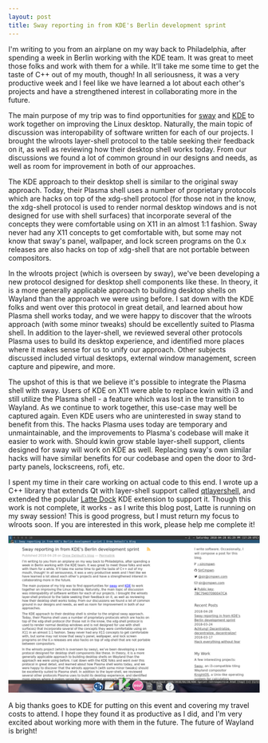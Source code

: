 ```yaml
---
layout: post
title: Sway reporting in from KDE's Berlin development sprint
---
```


I'm writing to you from an airplane on my way back to Philadelphia, after
spending a week in Berlin working with the KDE team. It was great to meet those
folks and work with them for a while. It'll take me some time to get the taste
of C++ out of my mouth, though! In all seriousness, it was a very productive
week and I feel like we have learned a lot about each other's projects and have
a strengthened interest in collaborating more in the future.

The main purpose of my trip was to find opportunities for
[sway](http://swaywm.org) and [KDE](http://kde.org) to work together on
improving the Linux desktop. Naturally, the main topic of discussion was
interopability of software written for each of our projects. I brought the
wlroots layer-shell protocol to the table seeking their feedback on it, as well
as reviewing how their desktop shell works today. From our discussions we found
a lot of common ground in our designs and needs, as well as room for improvement
in both of our approaches.

The KDE approach to their desktop shell is similar to the original sway
approach. Today, their Plasma shell uses a number of proprietary protocols which
are hacks on top of the xdg-shell protocol (for those not in the know, the
xdg-shell protocol is used to render normal desktop windows and is not designed
for use with shell surfaces) that incorporate several of the concepts they were
comfortable using on X11 in an almost 1:1 fashion. Sway never had any X11
concepts to get comfortable with, but some may not know that sway's panel,
wallpaper, and lock screen programs on the 0.x releases are also hacks on top of
xdg-shell that are not portable between compositors.

In the wlroots project (which is overseen by sway), we've been developing a
new protocol designed for desktop shell components like these. In theory, it is
a more generally applicable approach to building desktop shells on Wayland than
the approach we were using before. I sat down with the KDE folks and went over
this protocol in great detail, and learned about how Plasma shell works today,
and we were happy to discover that the wlroots approach (with some minor tweaks)
should be excellently suited to Plasma shell. In addition to the layer-shell, we
reviewed several other protocols Plasma uses to build its desktop experience,
and identified more places where it makes sense for us to unify our approach.
Other subjects discussed included virtual desktops, external window management,
screen capture and pipewire, and more.

The upshot of this is that we believe it's possible to integrate the Plasma
shell with sway. Users of KDE on X11 were able to replace kwin with i3 and still
utilize the Plasma shell - a feature which was lost in the transition to
Wayland. As we continue to work together, this use-case may well be captured
again. Even KDE users who are uninterested in sway stand to benefit from this.
The hacks Plasma uses today are temporary and unmaintainable, and the
improvements to Plasma's codebase will make it easier to work with. Should kwin
grow stable layer-shell support, clients designed for sway will work on KDE as
well. Replacing sway's own similar hacks will have similar benefits for our
codebase and open the door to 3rd-party panels, lockscreens, rofi, etc.

I spent my time in their care working on actual code to this end. I wrote up a
C++ library that extends Qt with layer-shell support called
[qtlayershell](https://github.com/SirCmpwn/qtlayershell), and extended the
popular [Latte Dock](#) KDE extension to support it. Though this work is not
complete, it works - as I write this blog post, Latte is running on my sway
session! This is good progress, but I must return my focus to wlroots soon. If
you are interested in this work, please help me complete it!

![](/img/latte-dock.png)

A big thanks goes to KDE for putting on this event and covering my travel costs
to attend. I hope they found it as productive as I did, and I'm very excited
about working more with them in the future. The future of Wayland is bright!
